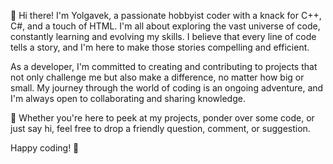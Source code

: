 👋 Hi there! I'm Yolgavek, a passionate hobbyist coder with a knack for C++, C#, and a touch of HTML. I'm all about exploring the vast universe of code, constantly learning and evolving my skills. I believe that every line of code tells a story, and I'm here to make those stories compelling and efficient.

As a developer, I'm committed to creating and contributing to projects that not only challenge me but also make a difference, no matter how big or small. My journey through the world of coding is an ongoing adventure, and I'm always open to collaborating and sharing knowledge.

🌟 Whether you're here to peek at my projects, ponder over some code, or just say hi, feel free to drop a friendly question, comment, or suggestion.

Happy coding! 🚀

<!---
YolgavekGovinda/YolgavekGovinda is a ✨ special ✨ repository because its `README.md` (this file) appears on your GitHub profile.
You can click the Preview link to take a look at your changes.
--->
